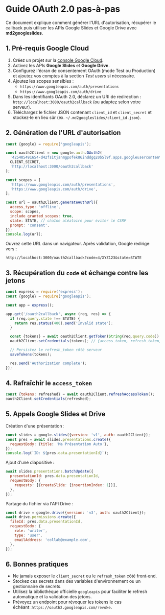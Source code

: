 # Guide OAuth 2.0 pas-à-pas

Ce document explique comment générer l'URL d'autorisation, récupérer le callback puis utiliser les APIs Google Slides et Google Drive avec **md2googleslides**.

## 1. Pré‑requis Google Cloud

1. Créez un projet sur la [console Google Cloud](https://console.cloud.google.com).
2. Activez les APIs **Google Slides** et **Google Drive**.
3. Configurez l'écran de consentement OAuth (mode Test ou Production) et ajoutez vos comptes à la section *Test users* si nécessaire.
4. Ajoutez les scopes sensibles :
   - `https://www.googleapis.com/auth/presentations`
   - `https://www.googleapis.com/auth/drive`
5. Dans les identifiants OAuth 2.0, déclarez un URI de redirection : `http://localhost:3000/oauth2callback` (ou adaptez selon votre serveur).
6. Téléchargez le fichier JSON contenant `client_id` et `client_secret` et stockez‑le en lieu sûr (ex. `~/.md2googleslides/client_id.json`).

## 2. Génération de l'URL d'autorisation

```javascript
const {google} = require('googleapis');

const oauth2Client = new google.auth.OAuth2(
  '425405491654-d42fsitjsnmgpofek86inddgq20b5l9f.apps.googleusercontent.com',
  CLIENT_SECRET,
  'http://localhost:3000/oauth2callback'
);

const scopes = [
  'https://www.googleapis.com/auth/presentations',
  'https://www.googleapis.com/auth/drive',
];

const url = oauth2Client.generateAuthUrl({
  access_type: 'offline',
  scope: scopes,
  include_granted_scopes: true,
  state: STATE, // chaîne aléatoire pour éviter le CSRF
  prompt: 'consent',
});
console.log(url);
```

Ouvrez cette URL dans un navigateur. Après validation, Google redirige vers :

```
http://localhost:3000/oauth2callback?code=4/XYZ123&state=STATE
```

## 3. Récupération du `code` et échange contre les jetons

```javascript
const express = require('express');
const {google} = require('googleapis');

const app = express();

app.get('/oauth2callback', async (req, res) => {
  if (req.query.state !== STATE) {
    return res.status(400).send('Invalid state');
  }

  const {tokens} = await oauth2Client.getToken(String(req.query.code));
  oauth2Client.setCredentials(tokens); // {access_token, refresh_token, ...}

  // Persistez le refresh_token côté serveur
  saveTokens(tokens);

  res.send('Authorization complete');
});
```

## 4. Rafraîchir le `access_token`

```javascript
const {tokens: refreshed} = await oauth2Client.refreshAccessToken();
oauth2Client.setCredentials(refreshed);
```

## 5. Appels Google Slides et Drive

Création d'une présentation :

```javascript
const slides = google.slides({version: 'v1', auth: oauth2Client});
const pres = await slides.presentations.create({
  requestBody: {title: 'Ma Présentation Auto'},
});
console.log(`ID: ${pres.data.presentationId}`);
```

Ajout d'une diapositive :

```javascript
await slides.presentations.batchUpdate({
  presentationId: pres.data.presentationId,
  requestBody: {
    requests: [{createSlide: {insertionIndex: 1}}],
  },
});
```

Partage du fichier via l'API Drive :

```javascript
const drive = google.drive({version: 'v3', auth: oauth2Client});
await drive.permissions.create({
  fileId: pres.data.presentationId,
  requestBody: {
    role: 'writer',
    type: 'user',
    emailAddress: 'collab@example.com',
  },
});
```

## 6. Bonnes pratiques

- Ne jamais exposer le `client_secret` ou le `refresh_token` côté front‑end.
- Stockez ces secrets dans des variables d'environnement ou un gestionnaire de secrets.
- Utilisez la bibliothèque officielle `googleapis` pour faciliter le refresh automatique et la validation des jetons.
- Prévoyez un endpoint pour révoquer les tokens le cas échéant :`https://oauth2.googleapis.com/revoke`.
